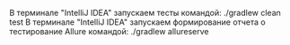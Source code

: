 В терминале "IntelliJ IDEA" запускаем тесты командой: ./gradlew clean test
В терминале "IntelliJ IDEA" запускаем формирование отчета о тестирование Allure командой: ./gradlew allureserve
